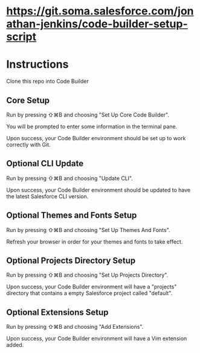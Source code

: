 # https://git.soma.salesforce.com/jonathan-jenkins/code-builder-setup-script
# Instructions

Clone this repo into Code Builder

## Core Setup

Run by pressing ⇧⌘B and choosing "Set Up Core Code Builder".<br/>

You will be prompted to enter some information in the terminal pane.<br/>

Upon success, your Code Builder environment should be set up to work correctly with Git.


## Optional CLI Update

Run by pressing ⇧⌘B and choosing "Update CLI".<br/>

Upon success, your Code Builder environment should be updated to have the latest Salesforce CLI version.

## Optional Themes and Fonts Setup

Run by pressing ⇧⌘B and choosing "Set Up Themes And Fonts".

Refresh your browser in order for your themes and fonts to take effect.

## Optional Projects Directory Setup

Run by pressing ⇧⌘B and choosing "Set Up Projects Directory".<br/>

Upon success, your Code Builder environment will have a "projects" directory that contains a empty Salesforce project called "default".

## Optional Extensions Setup

Run by pressing ⇧⌘B and choosing "Add Extensions".<br/>

Upon success, your Code Builder environment will have a Vim extension added.

